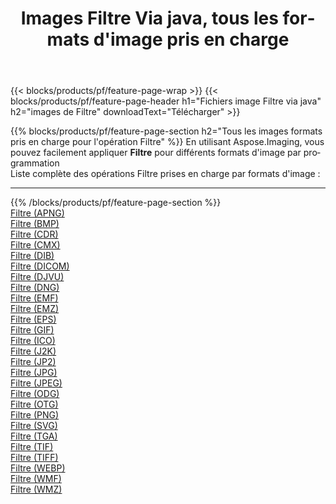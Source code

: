 ﻿---
title: Images Filtre Via java, tous les formats d'image pris en charge 
weight: 3920
url: /fr/java/filter 
lang: fr
langdirlevel: 2
locales: zh-hans,ja,it,ru,de,es,fr,nl,id,lt,pl,pt,vi,tr,ko,zh-hant,ar,hi,th,sv,cs,uk,he
description: En utilisant Aspose.Imaging, vous pouvez facilement Filtre images Via java
---

{{< blocks/products/pf/feature-page-wrap >}}
{{< blocks/products/pf/feature-page-header h1="Fichiers image Filtre via java" h2="images de Filtre" downloadText="Télécharger" >}}


{{% blocks/products/pf/feature-page-section  h2="Tous les images formats pris en charge pour l'opération Filtre" %}}
En utilisant Aspose.Imaging, vous pouvez facilement appliquer **Filtre** pour différents formats d'image par programmation
<br/>
Liste complète des opérations Filtre prises en charge par formats d'image :
<hr/>
{{% /blocks/products/pf/feature-page-section %}}
<div class="container-fluid productfamilypage bg-gray">
    <div class="convertypes bg-gray agp-content section">
        <div class="container">
		<div class="row other-converters">
		    <div class='col-md-2 other-converter remove-lp remove-rp'><a href="/imaging/fr/java/filter/apng" >Filtre (APNG)</a></div><div class='col-md-2 other-converter remove-lp remove-rp'><a href="/imaging/fr/java/filter/bmp" >Filtre (BMP)</a></div><div class='col-md-2 other-converter remove-lp remove-rp'><a href="/imaging/fr/java/filter/cdr" >Filtre (CDR)</a></div><div class='col-md-2 other-converter remove-lp remove-rp'><a href="/imaging/fr/java/filter/cmx" >Filtre (CMX)</a></div><div class='col-md-2 other-converter remove-lp remove-rp'><a href="/imaging/fr/java/filter/dib" >Filtre (DIB)</a></div><div class='col-md-2 other-converter remove-lp remove-rp'><a href="/imaging/fr/java/filter/dicom" >Filtre (DICOM)</a></div><div class='col-md-2 other-converter remove-lp remove-rp'><a href="/imaging/fr/java/filter/djvu" >Filtre (DJVU)</a></div><div class='col-md-2 other-converter remove-lp remove-rp'><a href="/imaging/fr/java/filter/dng" >Filtre (DNG)</a></div><div class='col-md-2 other-converter remove-lp remove-rp'><a href="/imaging/fr/java/filter/emf" >Filtre (EMF)</a></div><div class='col-md-2 other-converter remove-lp remove-rp'><a href="/imaging/fr/java/filter/emz" >Filtre (EMZ)</a></div><div class='col-md-2 other-converter remove-lp remove-rp'><a href="/imaging/fr/java/filter/eps" >Filtre (EPS)</a></div><div class='col-md-2 other-converter remove-lp remove-rp'><a href="/imaging/fr/java/filter/gif" >Filtre (GIF)</a></div><div class='col-md-2 other-converter remove-lp remove-rp'><a href="/imaging/fr/java/filter/ico" >Filtre (ICO)</a></div><div class='col-md-2 other-converter remove-lp remove-rp'><a href="/imaging/fr/java/filter/j2k" >Filtre (J2K)</a></div><div class='col-md-2 other-converter remove-lp remove-rp'><a href="/imaging/fr/java/filter/jp2" >Filtre (JP2)</a></div><div class='col-md-2 other-converter remove-lp remove-rp'><a href="/imaging/fr/java/filter/jpg" >Filtre (JPG)</a></div><div class='col-md-2 other-converter remove-lp remove-rp'><a href="/imaging/fr/java/filter/jpeg" >Filtre (JPEG)</a></div><div class='col-md-2 other-converter remove-lp remove-rp'><a href="/imaging/fr/java/filter/odg" >Filtre (ODG)</a></div><div class='col-md-2 other-converter remove-lp remove-rp'><a href="/imaging/fr/java/filter/otg" >Filtre (OTG)</a></div><div class='col-md-2 other-converter remove-lp remove-rp'><a href="/imaging/fr/java/filter/png" >Filtre (PNG)</a></div><div class='col-md-2 other-converter remove-lp remove-rp'><a href="/imaging/fr/java/filter/svg" >Filtre (SVG)</a></div><div class='col-md-2 other-converter remove-lp remove-rp'><a href="/imaging/fr/java/filter/tga" >Filtre (TGA)</a></div><div class='col-md-2 other-converter remove-lp remove-rp'><a href="/imaging/fr/java/filter/tif" >Filtre (TIF)</a></div><div class='col-md-2 other-converter remove-lp remove-rp'><a href="/imaging/fr/java/filter/tiff" >Filtre (TIFF)</a></div><div class='col-md-2 other-converter remove-lp remove-rp'><a href="/imaging/fr/java/filter/webp" >Filtre (WEBP)</a></div><div class='col-md-2 other-converter remove-lp remove-rp'><a href="/imaging/fr/java/filter/wmf" >Filtre (WMF)</a></div><div class='col-md-2 other-converter remove-lp remove-rp'><a href="/imaging/fr/java/filter/wmz" >Filtre (WMZ)</a></div>
                </div>
        </div>
    </div>
</div>
<br/>
